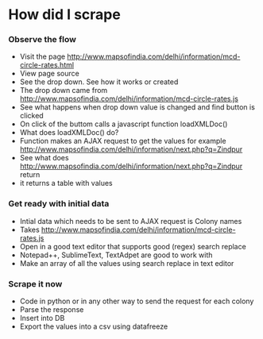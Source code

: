 # How did I scrape

### Observe the flow

- Visit the page http://www.mapsofindia.com/delhi/information/mcd-circle-rates.html
- View page source
- See the drop down. See how it works or created
- The drop down came from http://www.mapsofindia.com/delhi/information/mcd-circle-rates.js
- See what happens when drop down value is changed and find button is clicked
- On click of the buttom calls a javascript function loadXMLDoc()
- What does loadXMLDoc() do?
- Function makes an AJAX request to get the values for example http://www.mapsofindia.com/delhi/information/next.php?q=Zindpur
- See what does http://www.mapsofindia.com/delhi/information/next.php?q=Zindpur return
- it returns a table with values

### Get ready with initial data
- Intial data which needs to be sent to AJAX request is Colony names
- Takes http://www.mapsofindia.com/delhi/information/mcd-circle-rates.js
- Open in a good text editor that supports good (regex) search replace 
- Notepad++, SublimeText, TextAdpet are good to work with
- Make an array of all the values using search replace in text editor

### Scrape it now
- Code in python or in any other way to send the request for each colony
- Parse the response
- Insert into DB
- Export the values into a csv using datafreeze


